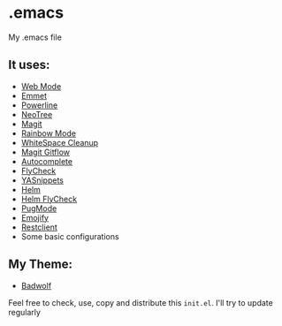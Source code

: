 # .emacs
My .emacs file

## It uses:
* [Web Mode](http://web-mode.org/)
* [Emmet](https://github.com/smihica/emmet-mode)
* [Powerline](https://github.com/milkypostman/powerline)
* [NeoTree](https://github.com/jaypei/emacs-neotree)
* [Magit](https://magit.vc/)
* [Rainbow Mode](https://julien.danjou.info/projects/emacs-packages)
* [WhiteSpace Cleanup](https://github.com/purcell/whitespace-cleanup-mode)
* [Magit Gitflow](https://github.com/jtatarik/magit-gitflow)
* [Autocomplete](https://github.com/auto-complete/auto-complete)
* [FlyCheck](http://www.flycheck.org/en/latest/)
* [YASnippets](https://github.com/joaotavora/yasnippet)
* [Helm](https://github.com/emacs-helm/helm)
* [Helm FlyCheck](https://github.com/yasuyk/helm-flycheck)
* [PugMode](https://github.com/hlissner/emacs-pug-mode)
* [Emojify](https://github.com/iqbalansari/emacs-emojify)
* [Restclient](https://github.com/pashky/restclient.el)
* Some basic configurations

## My Theme:
* [Badwolf](https://github.com/bkruczyk/badwolf-emacs)

Feel free to check, use, copy and distribute this `init.el`. I'll try to update regularly
